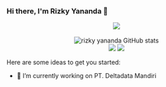### Hi there, I'm Rizky Yananda 👋
<p align="center"><img src="https://www.codewars.com/users/rizkyyananda/badges/large"/><br /><br />
  <img src="https://github-readme-stats.vercel.app/api?username=rizkyyananda&show_icons=true&include_all_commits=true&theme=monokai" alt=" rizky yananda GitHub stats" /><br />
  <img src="https://github-readme-streak-stats.herokuapp.com/?user=rizkyyananda&theme=monokai"/>
  <img src="https://github-readme-stats.vercel.app/api/top-langs/?username=rizkyyananda&layout=compact&theme=monokai&langs_count=12"/><br />
</p>

Here are some ideas to get you started:

- 🔭 I’m currently working on PT. Deltadata Mandiri
